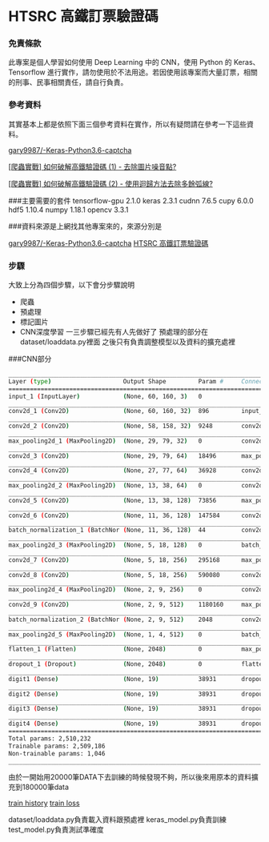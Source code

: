 ﻿# HTSRC 高鐵訂票驗證碼

### 免責條款

此專案是個人學習如何使用 Deep Learning 中的 CNN，使用 Python 的 Keras、Tensorflow 進行實作，請勿使用於不法用途。若因使用該專案而大量訂票，相關的刑事、民事相關責任，請自行負責。

### 參考資料

其實基本上都是依照下面三個參考資料在實作，所以有疑問請在參考一下這些資料。

[gary9987/-Keras-Python3.6-captcha](https://github.com/gary9987/-Keras-TensorFlow-Python3.6-)

[[爬蟲實戰] 如何破解高鐵驗證碼 (1) - 去除圖片噪音點?](https://www.youtube.com/watch?v=6HGbKdB4kVY)

[[爬蟲實戰] 如何破解高鐵驗證碼 (2) - 使用迴歸方法去除多餘弧線?](https://www.youtube.com/watch?v=4DHcOPSfC4c)

###主要需要的套件
tensorflow-gpu 2.1.0
keras 2.3.1
cudnn 7.6.5
cupy  6.0.0
hdf5 1.10.4
numpy 1.18.1
opencv 3.3.1

###資料來源是上網找其他專案來的，來源分別是

[gary9987/-Keras-Python3.6-captcha](https://github.com/gary9987/-Keras-TensorFlow-Python3.6-)
[HTSRC 高鐵訂票驗證碼](https://github.com/maxmilian/thsrc_captcha)

### 步驟
大致上分為四個步驟，以下會分步驟說明

- 爬蟲
- 預處理
- 標記圖片
- CNN深度學習
一三步驟已經先有人先做好了
預處理的部分在 dataset/loaddata.py裡面
之後只有負責調整模型以及資料的擴充處裡

###CNN部分
```sh
__________________________________________________________________________________________________
Layer (type)                    Output Shape         Param #     Connected to
==================================================================================================
input_1 (InputLayer)            (None, 60, 160, 3)   0
__________________________________________________________________________________________________
conv2d_1 (Conv2D)               (None, 60, 160, 32)  896         input_1[0][0]
__________________________________________________________________________________________________
conv2d_2 (Conv2D)               (None, 58, 158, 32)  9248        conv2d_1[0][0]
__________________________________________________________________________________________________
max_pooling2d_1 (MaxPooling2D)  (None, 29, 79, 32)   0           conv2d_2[0][0]
__________________________________________________________________________________________________
conv2d_3 (Conv2D)               (None, 29, 79, 64)   18496       max_pooling2d_1[0][0]
__________________________________________________________________________________________________
conv2d_4 (Conv2D)               (None, 27, 77, 64)   36928       conv2d_3[0][0]
__________________________________________________________________________________________________
max_pooling2d_2 (MaxPooling2D)  (None, 13, 38, 64)   0           conv2d_4[0][0]
__________________________________________________________________________________________________
conv2d_5 (Conv2D)               (None, 13, 38, 128)  73856       max_pooling2d_2[0][0]
__________________________________________________________________________________________________
conv2d_6 (Conv2D)               (None, 11, 36, 128)  147584      conv2d_5[0][0]
__________________________________________________________________________________________________
batch_normalization_1 (BatchNor (None, 11, 36, 128)  44          conv2d_6[0][0]
__________________________________________________________________________________________________
max_pooling2d_3 (MaxPooling2D)  (None, 5, 18, 128)   0           batch_normalization_1[0][0]
__________________________________________________________________________________________________
conv2d_7 (Conv2D)               (None, 5, 18, 256)   295168      max_pooling2d_3[0][0]
__________________________________________________________________________________________________
conv2d_8 (Conv2D)               (None, 5, 18, 256)   590080      conv2d_7[0][0]
__________________________________________________________________________________________________
max_pooling2d_4 (MaxPooling2D)  (None, 2, 9, 256)    0           conv2d_8[0][0]
__________________________________________________________________________________________________
conv2d_9 (Conv2D)               (None, 2, 9, 512)    1180160     max_pooling2d_4[0][0]
__________________________________________________________________________________________________
batch_normalization_2 (BatchNor (None, 2, 9, 512)    2048        conv2d_9[0][0]
__________________________________________________________________________________________________
max_pooling2d_5 (MaxPooling2D)  (None, 1, 4, 512)    0           batch_normalization_2[0][0]
__________________________________________________________________________________________________
flatten_1 (Flatten)             (None, 2048)         0           max_pooling2d_5[0][0]
__________________________________________________________________________________________________
dropout_1 (Dropout)             (None, 2048)         0           flatten_1[0][0]
__________________________________________________________________________________________________
digit1 (Dense)                  (None, 19)           38931       dropout_1[0][0]
__________________________________________________________________________________________________
digit2 (Dense)                  (None, 19)           38931       dropout_1[0][0]
__________________________________________________________________________________________________
digit3 (Dense)                  (None, 19)           38931       dropout_1[0][0]
__________________________________________________________________________________________________
digit4 (Dense)                  (None, 19)           38931       dropout_1[0][0]
==================================================================================================
Total params: 2,510,232
Trainable params: 2,509,186
Non-trainable params: 1,046
__________________________________________________________________________________________________

```
由於一開始用20000筆DATA下去訓練的時候發現不夠，所以後來用原本的資料擴充到180000筆data

[train history](generator_accuracy23.png)
[train loss](generator_loss23.png)

dataset/loaddata.py負責載入資料跟預處裡
keras_model.py負責訓練
test_model.py負責測試準確度
